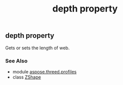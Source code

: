 ﻿---
title: depth property
second_title: Aspose.3D for Python via .NET API References
description: 
type: docs
weight: 100
url: /python-net/aspose.threed.profiles/zshape/depth/
is_root: false
---

## depth property


Gets or sets the length of web.

### See Also
* module [aspose.threed.profiles](../../)
* class [ZShape](/3d/python-net/aspose.threed.profiles/zshape)
